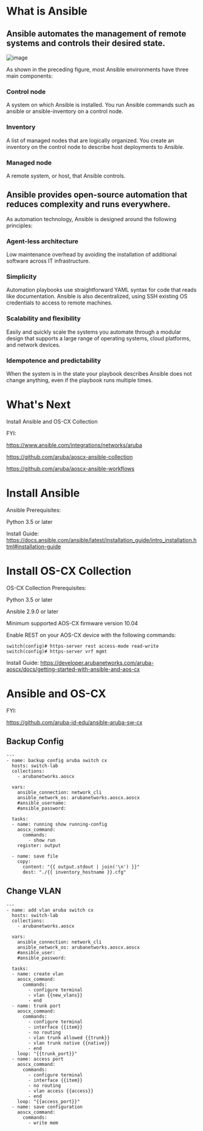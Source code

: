 # What is Ansible

## Ansible automates the management of remote systems and controls their desired state.
![image](https://github.com/aruba-id-edu/guide/assets/137608707/3f01d61c-4a9a-4caa-b2a3-8ef3c8139eea)

As shown in the preceding figure, most Ansible environments have three main components:

### Control node
A system on which Ansible is installed. You run Ansible commands such as ansible or ansible-inventory on a control node.

### Inventory
A list of managed nodes that are logically organized. You create an inventory on the control node to describe host deployments to Ansible.

### Managed node
A remote system, or host, that Ansible controls.

## Ansible provides open-source automation that reduces complexity and runs everywhere.

As automation technology, Ansible is designed around the following principles:

### Agent-less architecture
Low maintenance overhead by avoiding the installation of additional software across IT infrastructure.

### Simplicity
Automation playbooks use straightforward YAML syntax for code that reads like documentation. Ansible is also decentralized, using SSH existing OS credentials to access to remote machines.

### Scalability and flexibility
Easily and quickly scale the systems you automate through a modular design that supports a large range of operating systems, cloud platforms, and network devices.

### Idempotence and predictability
When the system is in the state your playbook describes Ansible does not change anything, even if the playbook runs multiple times.

# What's Next

Install Ansible and OS-CX Collection

FYI: 

https://www.ansible.com/integrations/networks/aruba

https://github.com/aruba/aoscx-ansible-collection

https://github.com/aruba/aoscx-ansible-workflows

# Install Ansible

Ansible Prerequisites:

Python 3.5 or later

Install Guide: https://docs.ansible.com/ansible/latest/installation_guide/intro_installation.html#installation-guide

# Install OS-CX Collection

OS-CX Collection Prerequisites:

Python 3.5 or later

Ansible 2.9.0 or later

Minimum supported AOS-CX firmware version 10.04

Enable REST on your AOS-CX device with the following commands:

```
switch(config)# https-server rest access-mode read-write
switch(config)# https-server vrf mgmt
```

Install Guide: https://developer.arubanetworks.com/aruba-aoscx/docs/getting-started-with-ansible-and-aos-cx


# Ansible and OS-CX

FYI:

https://github.com/aruba-id-edu/ansible-aruba-sw-cx

## Backup Config

```
---
- name: backup config aruba switch cx
  hosts: switch-lab
  collections:
    - arubanetworks.aoscx

  vars:
    ansible_connection: network_cli
    ansible_network_os: arubanetworks.aoscx.aoscx
    #ansible_username: 
    #ansible_password:

  tasks:  
  - name: running show running-config
    aoscx_command:
      commands:
        - show run
    register: output

  - name: save file
    copy:
      content: "{{ output.stdout | join('\n') }}"
      dest: "./{{ inventory_hostname }}.cfg"
```

## Change VLAN

```
---
- name: add vlan aruba switch cx
  hosts: switch-lab
  collections:
    - arubanetworks.aoscx

  vars:
    ansible_connection: network_cli
    ansible_network_os: arubanetworks.aoscx.aoscx
    #ansible_user:
    #ansible_password:

  tasks:
  - name: create vlan
    aoscx_command:
      commands:
        - configure terminal
        - vlan {{new_vlans}}
        - end
  - name: trunk port
    aoscx_command:
      commands:
        - configure terminal
        - interface {{item}}
        - no routing
        - vlan trunk allowed {{trunk}}
        - vlan trunk native {{native}}
        - end
    loop: "{{trunk_port}}" 
  - name: access port
    aoscx_command:
      commands:
        - configure terminal
        - interface {{item}}
        - no routing
        - vlan access {{access}}
        - end
    loop: "{{access_port}}"
  - name: save configuration
    aoscx_command:
      commands:
        - write mem
```
